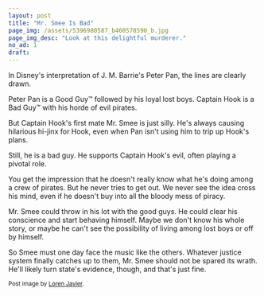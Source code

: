 ```yaml
---
layout: post
title: "Mr. Smee Is Bad"
page_img: /assets/5396980587_b460578590_b.jpg
page_img_desc: "Look at this delightful murderer."
no_ad: 1
draft: 
---
```


In Disney's interpretation of J. M. Barrie's Peter Pan, the lines are clearly drawn.

Peter Pan is a Good Guy™ followed by his loyal lost boys. Captain Hook is a Bad Guy™ with his horde of evil pirates.

But Captain Hook's first mate Mr. Smee is just silly. He's always causing hilarious hi-jinx for Hook, even when Pan isn't using him to trip up Hook's plans.

Still, he is a bad guy. He supports Captain Hook's evil, often playing a pivotal role.

You get the impression that he doesn't really know what he's doing among a crew of pirates. But he never tries to get out. We never see the idea cross his mind, even if he doesn't buy into all the bloody mess of piracy.

Mr. Smee could throw in his lot with the good guys. He could clear his conscience and start behaving himself. Maybe we don't know his whole story, or maybe he can't see the possibility of living among lost boys or off by himself.

So Smee must one day face the music like the others. Whatever justice system finally catches up to them, Mr. Smee should not be spared its wrath. He'll likely turn state's evidence, though, and that's just fine.

<small>Post image by <a href="https://www.flickr.com/photos/lorenjavier/5396980587">Loren Javier</a>.</small>
